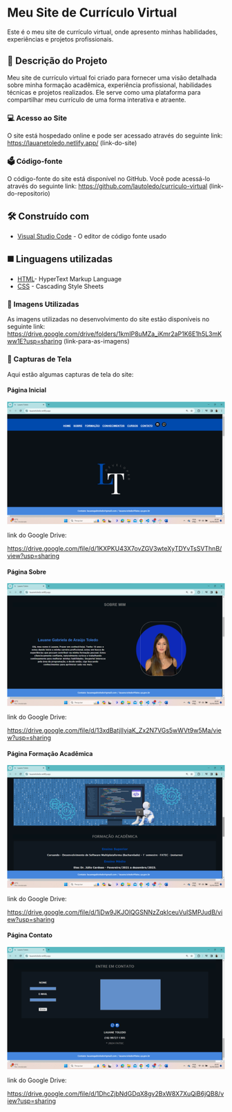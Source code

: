 # Meu Site de Currículo Virtual
Este é o meu site de currículo virtual, onde apresento minhas habilidades, experiências e projetos profissionais.

## 📰 Descrição do Projeto

Meu site de currículo virtual foi criado para fornecer uma visão detalhada sobre minha formação acadêmica, experiência profissional, habilidades técnicas e projetos realizados. Ele serve como uma plataforma para compartilhar meu currículo de uma forma interativa e atraente.

### 💻 Acesso ao Site

O site está hospedado online e pode ser acessado através do seguinte link:
https://lauanetoledo.netlify.app/ 
(link-do-site)

### 🗳️ Código-fonte

O código-fonte do site está disponível no GitHub. Você pode acessá-lo através do seguinte link:
https://github.com/lautoledo/curriculo-virtual
(link-do-repositorio)

## 🛠️ Construído com

* [Visual Studio Code](https://code.visualstudio.com/) - O editor de código fonte usado

## ◼️ Linguagens utilizadas

* [HTML](https://github.com/lautoledo/curriculo-virtual/blob/main/index.html)- HyperText Markup Language
* [CSS](https://github.com/lautoledo/curriculo-virtual/blob/main/styles.css) - Cascading Style Sheets



### 📱 Imagens Utilizadas

As imagens utilizadas no desenvolvimento do site estão disponíveis no seguinte link:
https://drive.google.com/drive/folders/1kmIP8uMZa_iKmr2aP1K6E1h5L3mKww1E?usp=sharing
(link-para-as-imagens)

### 📸 Capturas de Tela

Aqui estão algumas capturas de tela do site:
                                                        
#### Página Inicial

![print_pagina_inicial](https://github.com/lautoledo/curriculo-virtual/blob/main/pagina%20inicial.png)

link do Google Drive:

https://drive.google.com/file/d/1KXPKU43X7ovZGV3wteXyTDYvTsSVThnB/view?usp=sharing
 
#### Página Sobre 

![print_sobre_mim](https://github.com/lautoledo/curriculo-virtual/blob/main/sobre%20mim.png)

link do Google Drive:

https://drive.google.com/file/d/13xdBatjIIyiaK_Zx2N7VGs5wWVt9w5Ma/view?usp=sharing
 
#### Página Formação Acadêmica

![print_formacao](https://github.com/lautoledo/curriculo-virtual/blob/main/forma%C3%A7%C3%A3o%20academica.png)

link do Google Drive:

https://drive.google.com/file/d/1jDw9JKJOlQGSNNzZqklceuVuISMPJudB/view?usp=sharing
 
#### Página Contato

![print_contato](https://github.com/lautoledo/curriculo-virtual/blob/main/contato.png)

link do Google Drive:

https://drive.google.com/file/d/1DhcZjbNdGDqX8gv2BxW8X7XuQiB6jQB8/view?usp=sharing


